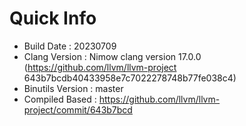 # Quick Info
* Build Date : 20230709
* Clang Version : Nimow clang version 17.0.0 (https://github.com/llvm/llvm-project 643b7bcdb40433958e7c7022278748b77fe038c4)
* Binutils Version : master
* Compiled Based : https://github.com/llvm/llvm-project/commit/643b7bcd

